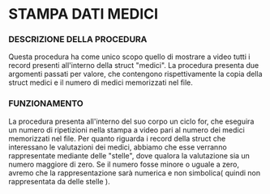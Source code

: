 # STAMPA DATI MEDICI
### DESCRIZIONE DELLA PROCEDURA 
Questa procedura ha come unico scopo quello di mostrare a video tutti i record presenti all'interno della 
struct "medici".
La procedura presenta due argomenti passati per valore, che contengono rispettivamente la copia della struct
medici e il numero di medici memorizzati nel file.

###  FUNZIONAMENTO
La procedura presenta all'interno del suo corpo un ciclo for, che eseguira un numero di ripetizioni nella stampa 
a video pari al numero dei medici memorizzati nel file.
Per quanto riguarda i record della struct che interessano le valutazioni dei medici, abbiamo che esse verranno
rappresentate mediante delle "stelle", dove qualora la valutazione sia un numero maggiore di zero.
Se il numero fosse minore o uguale a zero, avremo che la rappresentazione sarà numerica e non simbolica( quindi 
non rappresentata da delle stelle ).